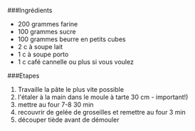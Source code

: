 ###Ingrédients
* 200 grammes farine
* 100 grammes sucre
* 100 grammes beurre en petits cubes
* 2 c à soupe lait
* 1 c à soupe porto
* 1 c café cannelle ou plus si vous voulez

###Etapes
1. Travaille la pâte le plus vite possible
1. l'étaler à la main dans le moule à tarte 30 cm - important!)
1. mettre au four 7-8 30 min
1. recouvrir de gelée de groseilles et remettre au four 3 min
1. découper tiède avant de démouler 